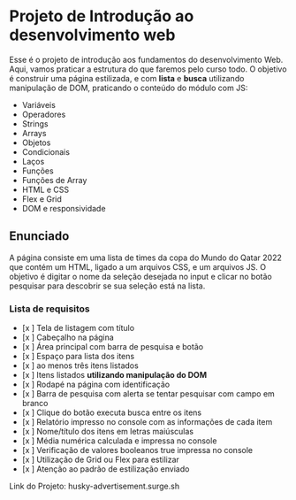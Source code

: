 # Projeto de Introdução ao desenvolvimento web

Esse é o projeto de introdução aos fundamentos do desenvolvimento Web. Aqui, vamos praticar a estrutura do que faremos pelo curso todo. O objetivo é construir uma página estilizada, e com **lista** e **busca** utilizando manipulação de DOM, praticando o conteúdo do módulo com JS:

- Variáveis
- Operadores
- Strings
- Arrays
- Objetos
- Condicionais
- Laços
- Funções
- Funções de Array
- HTML e CSS
- Flex e Grid
- DOM e responsividade

## Enunciado

A página consiste em uma lista de times da copa do Mundo do Qatar 2022 que contém um HTML, ligado a um arquivos CSS, e um arquivos JS. O objetivo é digitar o nome da seleção desejada no input e clicar no botão pesquisar para descobrir se sua seleção está na lista.

### Lista de requisitos

- [x ]  Tela de listagem com título
- [x ]  Cabeçalho na página
- [x ]  Área principal com barra de pesquisa e botão
- [x ]  Espaço para lista dos itens
- [x ]  ao menos três itens listados
- [x ]  Itens listados **utilizando manipulação do DOM**
- [x ]  Rodapé na página com identificação
- [x ]  Barra de pesquisa com alerta se tentar pesquisar com campo em branco
- [x ]  Clique do botão executa busca entre os itens
- [x ]  Relatório impresso no console com as informações de cada item
- [x ]  Nome/título dos itens em letras maiúsculas
- [x ]  Média numérica calculada e impressa no console
- [x ]  Verificação de valores booleanos true impressa no console
- [x ]  Utilização de Grid ou Flex para estilizar
- [x ]  Atenção ao padrão de estilização enviado

Link do Projeto: husky-advertisement.surge.sh

